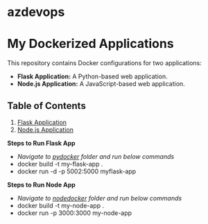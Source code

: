 # azdevops

# My Dockerized Applications

This repository contains Docker configurations for two applications:

- **Flask Application:** A Python-based web application.
- **Node.js Application:** A JavaScript-based web application.

## Table of Contents

1. [Flask Application](#flask-application)
2. [Node.js Application](#nodejs-application)

**Steps to Run Flask App**
- *Navigate to [pydocker](https://github.com/reachabhi2412/azdevops/tree/main/pydocker) folder and run below commands*
- docker build -t my-flask-app .
- docker run -d -p 5002:5000 myflask-app

**Steps to Run Node App**
- *Navigate to [nodedocker](https://github.com/reachabhi2412/azdevops/tree/main/pydocker) folder and run below commands*
- docker build -t my-node-app .
- docker run -p 3000:3000 my-node-app

